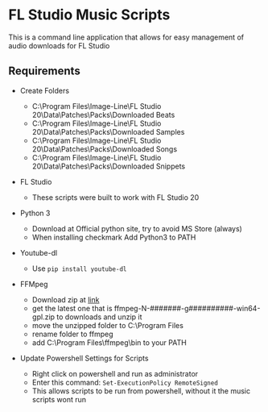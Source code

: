 # FL Studio Music Scripts

This is a command line application that allows for easy management of audio downloads for FL Studio

## Requirements

- Create Folders

  - C:\Program Files\Image-Line\FL Studio 20\Data\Patches\Packs\Downloaded Beats
  - C:\Program Files\Image-Line\FL Studio 20\Data\Patches\Packs\Downloaded Samples
  - C:\Program Files\Image-Line\FL Studio 20\Data\Patches\Packs\Downloaded Songs
  - C:\Program Files\Image-Line\FL Studio 20\Data\Patches\Packs\Downloaded Snippets

- FL Studio

  - These scripts were built to work with FL Studio 20

- Python 3

  - Download at Official python site, try to avoid MS Store (always)
  - When installing checkmark Add Python3 to PATH

- Youtube-dl

  - Use `pip install youtube-dl`

- FFMpeg

  - Download zip at [link](https://github.com/BtbN/FFmpeg-Builds/releases)
  - get the latest one that is ffmpeg-N-#######-g##########-win64-gpl.zip to downloads and unzip it
  - move the unzipped folder to C:\Program Files
  - rename folder to ffmpeg
  - add C:\Program Files\ffmpeg\bin to your PATH

- Update Powershell Settings for Scripts
  - Right click on powershell and run as administrator
  - Enter this command: `Set-ExecutionPolicy RemoteSigned`
  - This allows scripts to be run from powershell, without it the music scripts wont run
